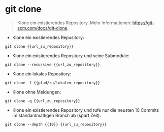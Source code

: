 # git clone

> Klone ein existierendes Repository.
> Mehr Informationen: <https://git-scm.com/docs/git-clone>.

- Klone ein existierendes Repository:

`git clone {{url_zu_repository}}`

- Klone ein existierendes Repository und seine Submodule:

`git clone --recursive {{url_zu_repository}}`

- Klone ein lokales Repository:

`git clone -l {{pfad/zu/lokalem_repository}}`

- Klone ohne Meldungen:

`git clone -q {{url_zu_repository}}`

- Klone ein existierendes Repository und rufe nur die neusten 10 Commits im standardmäßigen Branch ab (spart Zeit):

`git clone --depth {{10}} {{url_zu_repository}}`
